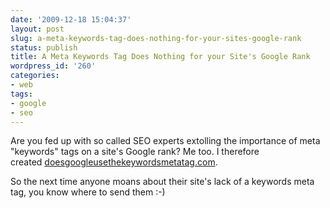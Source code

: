 ```yaml
---
date: '2009-12-18 15:04:37'
layout: post
slug: a-meta-keywords-tag-does-nothing-for-your-sites-google-rank
status: publish
title: A Meta Keywords Tag Does Nothing for your Site's Google Rank
wordpress_id: '260'
categories:
- web
tags:
- google
- seo
---
```


Are you fed up with so called SEO experts extolling the importance of meta "keywords" tags on a site's Google rank? Me too. I therefore created [doesgoogleusethekeywordsmetatag.com](http://doesgoogleusethekeywordsmetatag.com/).

So the next time anyone moans about their site's lack of a keywords meta tag, you know where to send them :-)
